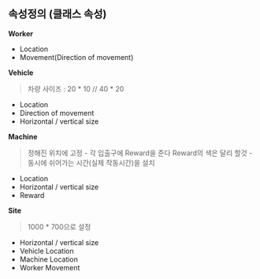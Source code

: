 
## 속성정의 (클래스 속성) 

**Worker**
- Location
- Movement(Direction of movement)

**Vehicle**  
>   차량 사이즈 : 20 * 10 // 40 * 20
- Location
- Direction of movement
- Horizontal / vertical size

**Machine**
>  정해진 위치에 고정 
    - 각 입출구에  Reward을 준다  Reward의 색은 달리 할것 
    - 동시에 쉬어가는 시간(실제 작동시간)을 설치 
- Location
- Horizontal / vertical size
- Reward

**Site**
>  1000 * 700으로 설정 
- Horizontal / vertical size
- Vehicle Location
- Machine Location
- Worker Movement